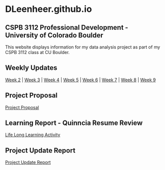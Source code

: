 # DLeenheer.github.io

## CSPB 3112 Professional Development - University of Colorado Boulder
This website displays information for my data analysis project as part of my CSPB 3112 class at CU Boulder.

## Weekly Updates
[Week 2](Week2.md) | [Week 3](Week3.md) | [Week 4](Week4.md) | [Week 5](Week5.md) | [Week 6](Week6.md) | [Week 7](Week7.md) | [Week 8](Week8.md) | [Week 9](Week9.md)

## Project Proposal
[Project Proposal](https://dleenheer.github.io/Project%20Proposal.pdf)

## Learning Report - Quinncia Resume Review
[Life Long Learning Activity](LifeLongLearning.md) 

## Project Update Report
[Project Update Report](ProjectUpdateReport.pdf) 

